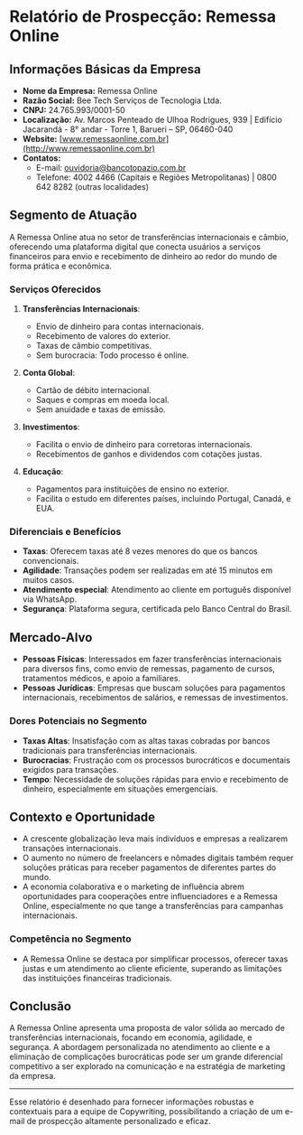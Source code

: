 # Relatório de Prospecção: Remessa Online

## Informações Básicas da Empresa
- **Nome da Empresa:** Remessa Online
- **Razão Social:** Bee Tech Serviços de Tecnologia Ltda.
- **CNPJ:** 24.765.993/0001-50
- **Localização:** Av. Marcos Penteado de Ulhoa Rodrigues, 939 | Edifício Jacarandá - 8° andar - Torre 1, Barueri – SP, 06460-040
- **Website:** [www.remessaonline.com.br](http://www.remessaonline.com.br)
- **Contatos:** 
    - E-mail: ouvidoria@bancotopazio.com.br
    - Telefone: 4002 4466 (Capitais e Regiões Metropolitanas) | 0800 642 8282 (outras localidades)

## Segmento de Atuação
A Remessa Online atua no setor de transferências internacionais e câmbio, oferecendo uma plataforma digital que conecta usuários a serviços financeiros para envio e recebimento de dinheiro ao redor do mundo de forma prática e econômica.

### Serviços Oferecidos
1. **Transferências Internacionais**:
   - Envio de dinheiro para contas internacionais.
   - Recebimento de valores do exterior.
   - Taxas de câmbio competitivas.
   - Sem burocracia: Todo processo é online.
  
2. **Conta Global**:
   - Cartão de débito internacional.
   - Saques e compras em moeda local.
   - Sem anuidade e taxas de emissão.

3. **Investimentos**:
   - Facilita o envio de dinheiro para corretoras internacionais.
   - Recebimentos de ganhos e dividendos com cotações justas.

4. **Educação**:
   - Pagamentos para instituições de ensino no exterior.
   - Facilita o estudo em diferentes países, incluindo Portugal, Canadá, e EUA.

### Diferenciais e Benefícios
- **Taxas**: Oferecem taxas até 8 vezes menores do que os bancos convencionais.
- **Agilidade**: Transações podem ser realizadas em até 15 minutos em muitos casos.
- **Atendimento especial**: Atendimento ao cliente em português disponível via WhatsApp.
- **Segurança**: Plataforma segura, certificada pelo Banco Central do Brasil.

## Mercado-Alvo
- **Pessoas Físicas**: Interessados em fazer transferências internacionais para diversos fins, como envio de remessas, pagamento de cursos, tratamentos médicos, e apoio a familiares.
- **Pessoas Jurídicas**: Empresas que buscam soluções para pagamentos internacionais, recebimentos de salários, e remessas de investimentos.

### Dores Potenciais no Segmento
- **Taxas Altas**: Insatisfação com as altas taxas cobradas por bancos tradicionais para transferências internacionais.
- **Burocracias**: Frustração com os processos burocráticos e documentais exigidos para transações.
- **Tempo**: Necessidade de soluções rápidas para envio e recebimento de dinheiro, especialmente em situações emergenciais.

## Contexto e Oportunidade
- A crescente globalização leva mais indivíduos e empresas a realizarem transações internacionais.
- O aumento no número de freelancers e nômades digitais também requer soluções práticas para receber pagamentos de diferentes partes do mundo.
- A economia colaborativa e o marketing de influência abrem oportunidades para cooperações entre influenciadores e a Remessa Online, especialmente no que tange a transferências para campanhas internacionais.

### Competência no Segmento
- A Remessa Online se destaca por simplificar processos, oferecer taxas justas e um atendimento ao cliente eficiente, superando as limitações das instituições financeiras tradicionais.

## Conclusão
A Remessa Online apresenta uma proposta de valor sólida ao mercado de transferências internacionais, focando em economia, agilidade, e segurança. A abordagem personalizada no atendimento ao cliente e a eliminação de complicações burocráticas pode ser um grande diferencial competitivo a ser explorado na comunicação e na estratégia de marketing da empresa.

---

Esse relatório é desenhado para fornecer informações robustas e contextuais para a equipe de Copywriting, possibilitando a criação de um e-mail de prospecção altamente personalizado e eficaz.